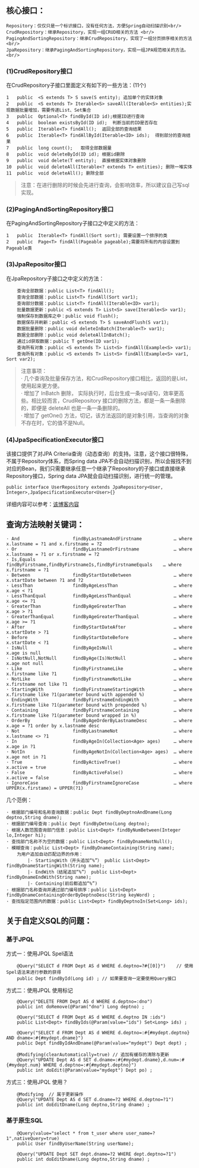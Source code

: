 ## 核心接口：<br/>
	Repository：仅仅只是一个标识接口，没有任何方法，方便Spring自动扫描识别<br/>
	CrudRepository：继承Repository，实现一组CRUD相关的方法 <br/>
	PagingAndSortingRepository：继承CrudRepository，实现了一组分页排序相关的方法  <br/>
	JpaRepository：继承PagingAndSortingRepository，实现一组JPA规范相关的方法。 <br/>

### (1)CrudRepository接口
在CrudRepository子接口里面定义有如下的一些方法：(11个)
```
1	public	<S extends T> S save(S entity);	追加单个的实体对象
2	public	<S extends T> Iterable<S> saveAll(Iterable<S> entities);实现数据批量增加，需要传递List、Set集合
3	public 	Optional<T> findById(ID id);根据ID进行查询
4	public	boolean existsById(ID id);	判断当前的ID是否存在
5	public	Iterable<T> findAll();	返回全部的查询结果
6	public	Iterable<T> findAllById(Iterable<ID> ids);	得到部分的查询结果
7	public	long count();	取得全部数据量
8	public	void deleteById(ID id);	根据id删除
9	public	void delete(T entity);	直接根据实体对象删除
10	public	void deleteAll(Iterable<? extends T> entities);	删除一堆实体
11	public	void deleteAll(); 删除全部
```

> 注意：在进行删除的时候会先进行查询，会影响效率，所以建议自己写sql实现。


### (2)PagingAndSortingRepository接口
在PagingAndSortingRepository子接口之中定义的方法：

```
1	public	Iterable<T> findAll(Sort sort);	需要设置一个排序的类
2	public	Page<T> findAll(Pageable pageable);需要将所有的内容设置到Pageable类
```

### (3)JpaRepositor接口
在JpaRepository子接口之中定义的方法：

```
    查询全部数据：public List<T> findAll();
    查询全部数据：public List<T> findAll(Sort var1);
    查询部分数据：public List<T> findAll(Iterable<ID> var1);
    批量数据更新：public <S extends T> List<S> save(Iterable<S> var1);
    强制保存到数据库之中：public void flush();
    数据保存并刷新：public <S extends T> S saveAndFlush(S var1);
    数据批量删除：public void deleteInBatch(Iterable<T> var1);
    数据全部删除：public void deleteAllInBatch();
    通过id获取数据：public T getOne(ID var1);
    查询所有对象：public <S extends T> List<S> findAll(Example<S> var1);
    查询所有对象：public <S extends T> List<S> findAll(Example<S> var1, Sort var2);
```

> 注意事项：<br/>
· 几个查询及批量保存方法，和CrudRepository接口相比，返回的是List，使用起来更方便。  <br/>
· 增加了 InBatch 删除， 实际执行时，后台生成一条sql语句，效率更高些。相比较而言，CrudRepository 接口的删除方法，都是一条一条删除的，即便是 deleteAll 也是一条一条删除的。<br/>
· 增加了 getOne() 方法，切记，该方法返回的是对象引用，当查询的对象不存在时，它的值不是Null。<br/>


### (4)JpaSpecificationExecutor接口

该接口提供了对JPA Criteria查询（动态查询）的支持。注意，这个接口很特殊，不属于Repository体系，而Spring data JPA不会自动扫描识别，所以会报找不到对应的Bean，我们只需要继承任意一个继承了Repository的子接口或直接继承Repository接口，Spring data JPA就会自动扫描识别，进行统一的管理。

```
public interface UserRepository extends JpaRepository<User, Integer>,JpaSpecificationExecutor<User>{}
```
详细内容可以参考：[该博客内容](https://blog.csdn.net/liuchuanhong1/article/details/52042477)


## 查询方法映射关键词：

```
· And	                 findByLastnameAndFirstname	           … where x.lastname = ?1 and x.firstname = ?2
· Or	                 findByLastnameOrFirstname	           … where x.lastname = ?1 or x.firstname = ?2
· Is,Equals              findByFirstname,findByFirstnameIs,findByFirstnameEquals	… where x.firstname = ?1
· Between	             findByStartDateBetween	               … where x.startDate between ?1 and ?2
· LessThan	             findByAgeLessThan	                   … where x.age < ?1
· LessThanEqual			 findByAgeLessThanEqual				   … where x.age <= ?1
· GreaterThan			 findByAgeGreaterThan                  … where x.age > ?1
· GreaterThanEqual	     findByAgeGreaterThanEqual	           … where x.age >= ?1
· After	                 findByStartDateAfter	               … where x.startDate > ?1
· Before	             findByStartDateBefore	               … where x.startDate < ?1
· IsNull	             findByAgeIsNull	                   … where x.age is null
· IsNotNull,NotNull	     findByAge(Is)NotNull	               … where x.age not null
· Like	                 findByFirstnameLike	               … where x.firstname like ?1
· NotLike	             findByFirstnameNotLike	               … where x.firstname not like ?1
· StartingWith	         findByFirstnameStartingWith		   … where x.firstname like ?1(parameter bound with appended %)
· EndingWith	         findByFirstnameEndingWith	           … where x.firstname like ?1(parameter bound with prepended %)
· Containing	 		 findByFirstnameContaining	           … where x.firstname like ?1(parameter bound wrapped in %)
· OrderBy				 findByAgeOrderByLastnameDesc		   … where x.age = ?1 order by x.lastname desc
· Not					 findByLastnameNot					   … where x.lastname <> ?1
· In					 findByAgeIn(Collection<Age> ages)	   … where x.age in ?1
· NotIn					 findByAgeNotIn(Collection<Age> ages)  … where x.age not in ?1
· True					 findByActiveTrue()					   … where x.active = true
· False					 findByActiveFalse()				   … where x.active = false
· IgnoreCase			 findByFirstnameIgnoreCase			   … where UPPER(x.firstame) = UPPER(?1)
```

几个范例：
```
· 根据部门编号和名称查询数据：public Dept findByDeptnoAndDname(Long deptno,String dname);
· 根据部门编号查询：public Dept findByDetno(Long deptno);
· 根据人数范围查询部门信息：public List<Dept> findByNumBetween(Integer lo,Integer hi);
· 查找部门名称不为空的数据：public List<Dept> findByDnameNotNull();
· 模糊查询：public List<Dept> findByDnameContaining(String name);
	为用户追加自动匹配边界的作用：
		|- StartingWith（开头追加“%”） public List<Dept> findByDnameStartingWith(String name);
		|- EndWith（结尾追加“%”） public List<Dept> findByDnameEndWith(String name);
		|- Containing(前后都追加“%”)
· 根据部门名称查询并通过部门编号排序：public List<Dept> findByDnameContainingOrderByDeptnoDesc(String keyWord) ;
· 查找指定范围内的数据：public List<Dept> findByDeptnoIn(Set<Long> ids);
```


## 关于自定义SQL的问题：
### 基于JPQL
方式一：使用JPQL  Spel语法

```
    @Query("SELECT d FROM Dept AS d WHERE d.deptno=?#{[0]}")	// 使用Spel语法来进行参数的获得
	public Dept findById(Long id) ;	// 如果要查询一定要使用Query接口
```


方式二：使用JPQL  使用标记

```
    @Query("DELETE FROM Dept AS d WHERE d.deptno=:dno")
	public int doRemove(@Param("dno") Long deptno) ; 

	@Query("SELECT d FROM Dept AS d WHERE d.deptno IN :ids")
	public List<Dept> findByIds(@Param(value="ids") Set<Long> ids) ;
	
	@Query("SELECT d FROM Dept AS d WHERE d.deptno=:#{#mydept.deptno} AND dname=:#{#mydept.dname}")
	public Dept findByIdAndDname(@Param(value="mydept") Dept dept) ;

	@Modifying(clearAutomatically=true)	// 追加有缓存的清除与更新
	@Query("UPDATE Dept AS d SET d.dname=:#{#mydept.dname},d.num=:#{#mydept.num} WHERE d.deptno=:#{#mydept.deptno}")
	public int doEdit(@Param(value="mydept") Dept po) ;
```


方式三：使用JPQL 使用？

```
    @Modifying	// 属于更新操作
	@Query("UPDATE Dept AS d SET d.dname=?2 WHERE d.deptno=?1")
	public int doEditDname(Long deptno,String dname) ;
```



### 基于原生SQL

```
    @Query(value="select * from t_user where user_name=?1",nativeQuery=true)
	public User findByUserName(String userName);
```



```
    @Query("UPDATE Dept SET dept.dname=?2 WHERE dept.deptno=?1")
	public int doEditDname(Long deptno,String dname) ;
```


